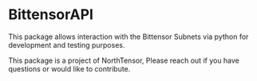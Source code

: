 # BittensorAPI

This package allows interaction with the Bittensor Subnets via python for development and testing purposes. 

This package is a project of NorthTensor, Please reach out if you have questions or would like to contribute.